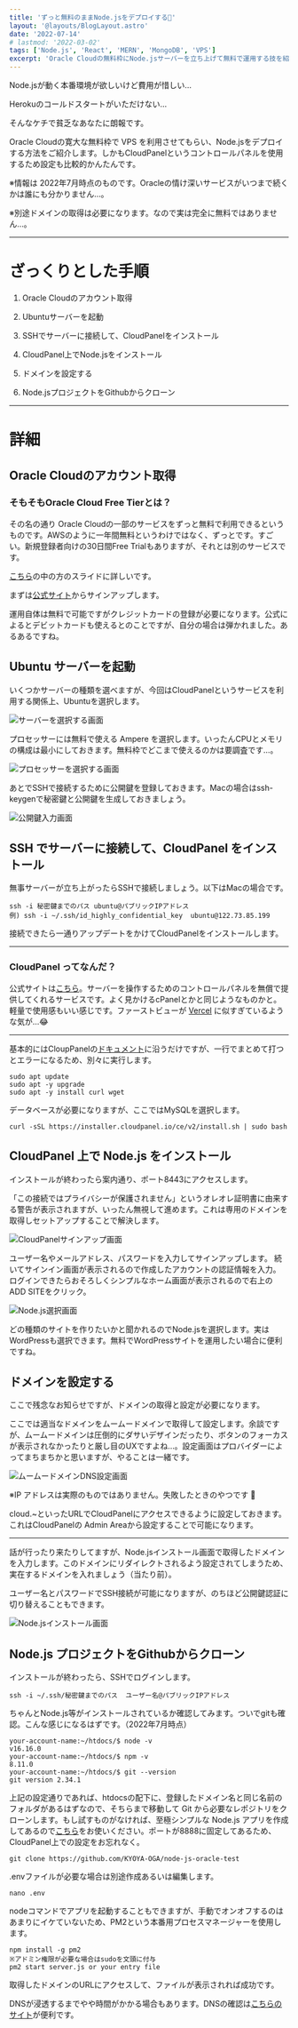 ```yaml
---
title: 'ずっと無料のままNode.jsをデプロイする🤤'
layout: '@layouts/BlogLayout.astro'
date: '2022-07-14'
# lastmod: '2022-03-02'
tags: ['Node.js', 'React', 'MERN', 'MongoDB', 'VPS']
excerpt: 'Oracle Cloudの無料枠にNode.jsサーバーを立ち上げて無料で運用する技を紹介。'
---
```


Node.jsが動く本番環境が欲しいけど費用が惜しい…

Herokuのコールドスタートがいただけない…

そんなケチで貧乏なあなたに朗報です。

Oracle Cloudの寛大な無料枠で VPS を利用させてもらい、Node.jsをデプロイする方法をご紹介します。しかもCloudPanelというコントロールパネルを使用するため設定も比較的かんたんです。

※情報は 2022年7月時点のものです。Oracleの情け深いサービスがいつまで続くかは誰にも分かりません…。

※別途ドメインの取得は必要になります。なので実は完全に無料ではありません…。

---

# ざっくりとした手順

1. Oracle Cloudのアカウント取得

2. Ubuntuサーバーを起動

3. SSHでサーバーに接続して、CloudPanelをインストール

4. CloudPanel上でNode.jsをインストール

5. ドメインを設定する

6. Node.jsプロジェクトをGithubからクローン

---

# 詳細

## Oracle Cloudのアカウント取得

### そもそもOracle Cloud Free Tierとは？

その名の通り Oracle Cloudの一部のサービスをずっと無料で利用できるというものです。AWSのように一年間無料というわけではなく、ずっとです。すごい。新規登録者向けの30日間Free Trialもありますが、それとは別のサービスです。

[こちら](https://www.oracle.com/jp/a/otn/docs/oracle-always-free-application-development.pdf)の中の方のスライドに詳しいです。

まずは[公式サイト](https://www.oracle.com/cloud/)からサインアップします。

運用自体は無料で可能ですがクレジットカードの登録が必要になります。公式によるとデビットカードも使えるとのことですが、自分の場合は弾かれました。あるあるですね。

## Ubuntu サーバーを起動

いくつかサーバーの種類を選べますが、今回はCloudPanelというサービスを利用する関係上、Ubuntuを選択します。

![サーバーを選択する画面](/blogs/blog03/oc01.jpg)

プロセッサーには無料で使える Ampere を選択します。いったんCPUとメモリの構成は最小にしておきます。無料枠でどこまで使えるのかは要調査です…。

![プロセッサーを選択する画面](/blogs/blog03/oc02.jpg)

あとでSSHで接続するために公開鍵を登録しておきます。Macの場合はssh-keygenで秘密鍵と公開鍵を生成しておきましょう。

![公開鍵入力画面](/blogs/blog03/oc03.jpg)

## SSH でサーバーに接続して、CloudPanel をインストール

無事サーバーが立ち上がったらSSHで接続しましょう。以下はMacの場合です。

```
ssh -i 秘密鍵までのパス ubuntu@パブリックIPアドレス
例) ssh -i ~/.ssh/id_highly_confidential_key  ubuntu@122.73.85.199
```

接続できたら一通りアップデートをかけてCloudPanelをインストールします。

---

### CloudPanel ってなんだ？

公式サイトは[こちら](https://www.cloudpanel.io/)。サーバーを操作するためのコントロールパネルを無償で提供してくれるサービスです。よく見かけるcPanelとかと同じようなものかと。軽量で使用感もいい感じです。ファーストビューが [Vercel](https://vercel.com/) に似すぎているような気が…😂

---

基本的にはCloupPanelの[ドキュメント](https://www.cloudpanel.io/docs/v2/getting-started/other/)に沿うだけですが、一行でまとめて打つとエラーになるため、別々に実行します。

```
sudo apt update
sudo apt -y upgrade
sudo apt -y install curl wget
```

データベースが必要になりますが、ここではMySQLを選択します。

```
curl -sSL https://installer.cloudpanel.io/ce/v2/install.sh | sudo bash
```

## CloudPanel 上で Node.js をインストール

インストールが終わったら案内通り、ポート8443にアクセスします。

「この接続ではプライバシーが保護されません」というオレオレ証明書に由来する警告が表示されますが、いったん無視して進めます。これは専用のドメインを取得しセットアップすることで解決します。

![CloudPanelサインアップ画面](/blogs/blog03/oc05.jpg)

ユーザー名やメールアドレス、パスワードを入力してサインアップします。
続いてサインイン画面が表示されるので作成したアカウントの認証情報を入力。
ログインできたらおそろしくシンプルなホーム画面が表示されるので右上のADD SITEをクリック。

![Node.js選択画面](/blogs/blog03/oc06.jpg)

どの種類のサイトを作りたいかと聞かれるのでNode.jsを選択します。実はWordPressも選択できます。無料でWordPressサイトを運用したい場合に便利ですね。

## ドメインを設定する

ここで残念なお知らせですが、ドメインの取得と設定が必要になります。

ここでは適当なドメインをムームードメインで取得して設定します。余談ですが、ムームードメインは圧倒的にダサいデザインだったり、ボタンのフォーカスが表示されなかったりと厳し目のUXですよね…。設定画面はプロバイダーによってまちまちかと思いますが、やることは一緒です。

![ムームードメインDNS設定画面](/blogs/blog03/oc08.jpg)

※IP アドレスは実際のものではありません。失敗したときのやつです 🤪

cloud.~といったURLでCloudPanelにアクセスできるように設定しておきます。これはCloudPanelの Admin Areaから設定することで可能になります。

---

話が行ったり来たりしてますが、Node.jsインストール画面で取得したドメインを入力します。このドメインにリダイレクトされるよう設定されてしまうため、実在するドメインを入れましょう（当たり前）。

ユーザー名とパスワードでSSH接続が可能になりますが、のちほど公開鍵認証に切り替えることもできます。

![Node.jsインストール画面](/blogs/blog03/oc07.jpg)

## Node.js プロジェクトをGithubからクローン

インストールが終わったら、SSHでログインします。

```
ssh -i ~/.ssh/秘密鍵までのパス  ユーザー名@パブリックIPアドレス
```

ちゃんとNode.js等がインストールされているか確認してみます。ついでgitも確認。こんな感じになるはずです。（2022年7月時点）

```
your-account-name:~/htdocs/$ node -v
v16.16.0
your-account-name:~/htdocs/$ npm -v
8.11.0
your-account-name:~/htdocs/$ git --version
git version 2.34.1
```

上記の設定通りであれば、htdocsの配下に、登録したドメイン名と同じ名前のフォルダがあるはずなので、そちらまで移動して Git から必要なレポジトリをクローンします。もし試すものがなければ、至極シンプルな Node.js アプリを作成してあるので[こちら](https://github.com/KYOYA-OGA/node-js-oracle-test)をお使いください。ポートが8888に固定してあるため、CloudPanel上での設定をお忘れなく。

```
git clone https://github.com/KYOYA-OGA/node-js-oracle-test
```

.envファイルが必要な場合は別途作成あるいは編集します。

```
nano .env
```

nodeコマンドでアプリを起動することもできますが、手動でオンオフするのはあまりにイケていないため、PM2という本番用プロセスマネージャーを使用します。

```
npm install -g pm2
※アドミン権限が必要な場合はsudoを文頭に付与
pm2 start server.js or your entry file
```

取得したドメインのURLにアクセスして、ファイルが表示されれば成功です。

DNSが浸透するまでやや時間がかかる場合もあります。DNSの確認は[こちらのサイト](https://dnschecker.org/)が便利です。
